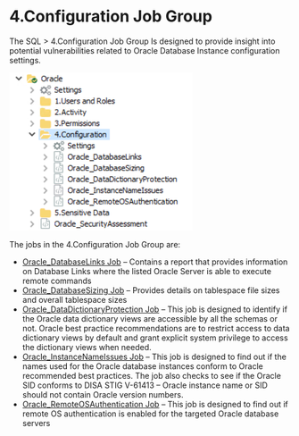 # 4.Configuration Job Group

The SQL > 4.Configuration Job Group Is designed to provide insight into potential vulnerabilities related to Oracle Database Instance configuration settings.

![Configuration Job Group - Oracle](/static/img/product_docs/accessanalyzer/accessanalyzer/enterpriseauditor/solutions/databases/oracle/configuration/configoverview.png)

The jobs in the 4.Configuration Job Group are:

- [Oracle\_DatabaseLinks Job](/docs/product_docs/accessanalyzer/accessanalyzer/enterpriseauditor/solutions/databases/oracle/configuration/oracle_databaselinks.md) – Contains a report that provides information on Database Links where the listed Oracle Server is able to execute remote commands
- [Oracle\_DatabaseSizing Job](/docs/product_docs/accessanalyzer/accessanalyzer/enterpriseauditor/solutions/databases/oracle/configuration/oracle_databasesizing.md) – Provides details on tablespace file sizes and overall tablespace sizes
- [Oracle\_DataDictionaryProtection Job](/docs/product_docs/accessanalyzer/accessanalyzer/enterpriseauditor/solutions/databases/oracle/configuration/oracle_datadictionaryprotection.md) – This job is designed to identify if the Oracle data dictionary views are accessible by all the schemas or not. Oracle best practice recommendations are to restrict access to data dictionary views by default and grant explicit system privilege to access the dictionary views when needed.
- [Oracle\_InstanceNameIssues Job](/docs/product_docs/accessanalyzer/accessanalyzer/enterpriseauditor/solutions/databases/oracle/configuration/oracle_instancenameissues.md) – This job is designed to find out if the names used for the Oracle database instances conform to Oracle recommended best practices. The job also checks to see if the Oracle SID conforms to DISA STIG V-61413 – Oracle instance name or SID should not contain Oracle version numbers.
- [Oracle\_RemoteOSAuthentication Job](/docs/product_docs/accessanalyzer/accessanalyzer/enterpriseauditor/solutions/databases/oracle/configuration/oracle_remoteosauthentication.md) – This job is designed to find out if remote OS authentication is enabled for the targeted Oracle database servers
